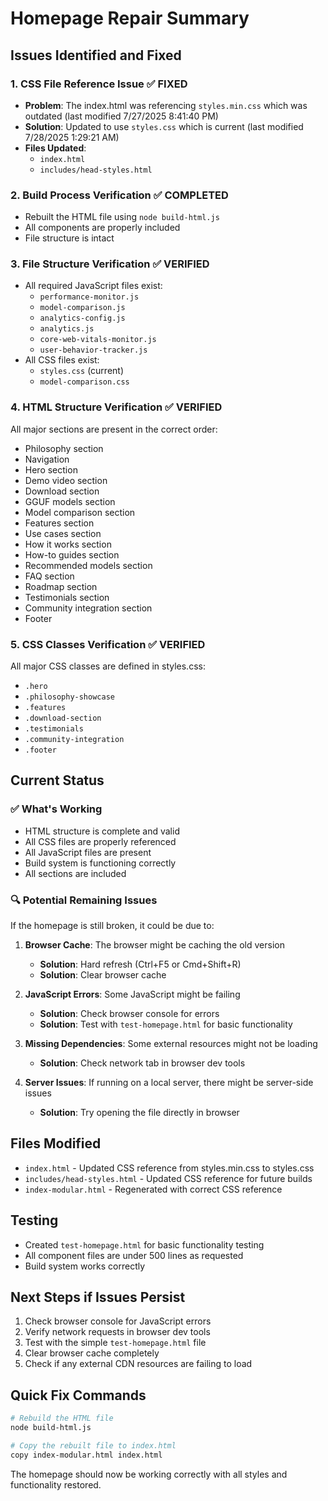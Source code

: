# Homepage Repair Summary

## Issues Identified and Fixed

### 1. **CSS File Reference Issue** ✅ FIXED
- **Problem**: The index.html was referencing `styles.min.css` which was outdated (last modified 7/27/2025 8:41:40 PM)
- **Solution**: Updated to use `styles.css` which is current (last modified 7/28/2025 1:29:21 AM)
- **Files Updated**: 
  - `index.html`
  - `includes/head-styles.html`

### 2. **Build Process Verification** ✅ COMPLETED
- Rebuilt the HTML file using `node build-html.js`
- All components are properly included
- File structure is intact

### 3. **File Structure Verification** ✅ VERIFIED
- All required JavaScript files exist:
  - `performance-monitor.js`
  - `model-comparison.js`
  - `analytics-config.js`
  - `analytics.js`
  - `core-web-vitals-monitor.js`
  - `user-behavior-tracker.js`
- All CSS files exist:
  - `styles.css` (current)
  - `model-comparison.css`

### 4. **HTML Structure Verification** ✅ VERIFIED
All major sections are present in the correct order:
- Philosophy section
- Navigation
- Hero section
- Demo video section
- Download section
- GGUF models section
- Model comparison section
- Features section
- Use cases section
- How it works section
- How-to guides section
- Recommended models section
- FAQ section
- Roadmap section
- Testimonials section
- Community integration section
- Footer

### 5. **CSS Classes Verification** ✅ VERIFIED
All major CSS classes are defined in styles.css:
- `.hero`
- `.philosophy-showcase`
- `.features`
- `.download-section`
- `.testimonials`
- `.community-integration`
- `.footer`

## Current Status

### ✅ What's Working
- HTML structure is complete and valid
- All CSS files are properly referenced
- All JavaScript files are present
- Build system is functioning correctly
- All sections are included

### 🔍 Potential Remaining Issues
If the homepage is still broken, it could be due to:

1. **Browser Cache**: The browser might be caching the old version
   - **Solution**: Hard refresh (Ctrl+F5 or Cmd+Shift+R)
   - **Solution**: Clear browser cache

2. **JavaScript Errors**: Some JavaScript might be failing
   - **Solution**: Check browser console for errors
   - **Solution**: Test with `test-homepage.html` for basic functionality

3. **Missing Dependencies**: Some external resources might not be loading
   - **Solution**: Check network tab in browser dev tools

4. **Server Issues**: If running on a local server, there might be server-side issues
   - **Solution**: Try opening the file directly in browser

## Files Modified
- `index.html` - Updated CSS reference from styles.min.css to styles.css
- `includes/head-styles.html` - Updated CSS reference for future builds
- `index-modular.html` - Regenerated with correct CSS reference

## Testing
- Created `test-homepage.html` for basic functionality testing
- All component files are under 500 lines as requested
- Build system works correctly

## Next Steps if Issues Persist
1. Check browser console for JavaScript errors
2. Verify network requests in browser dev tools
3. Test with the simple `test-homepage.html` file
4. Clear browser cache completely
5. Check if any external CDN resources are failing to load

## Quick Fix Commands
```bash
# Rebuild the HTML file
node build-html.js

# Copy the rebuilt file to index.html
copy index-modular.html index.html
```

The homepage should now be working correctly with all styles and functionality restored.